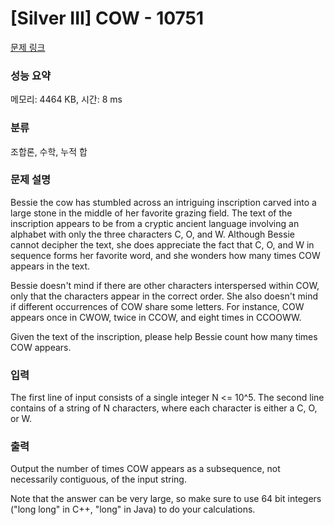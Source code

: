 # [Silver III] COW - 10751 

[문제 링크](https://www.acmicpc.net/problem/10751) 

### 성능 요약

메모리: 4464 KB, 시간: 8 ms

### 분류

조합론, 수학, 누적 합

### 문제 설명

<p>Bessie the cow has stumbled across an intriguing inscription carved into a large stone in the middle of her favorite grazing field. The text of the inscription appears to be from a cryptic ancient language involving an alphabet with only the three characters C, O, and W. Although Bessie cannot decipher the text, she does appreciate the fact that C, O, and W in sequence forms her favorite word, and she wonders how many times COW appears in the text.</p>

<p>Bessie doesn't mind if there are other characters interspersed within COW, only that the characters appear in the correct order. She also doesn't mind if different occurrences of COW share some letters. For instance, COW appears once in CWOW, twice in CCOW, and eight times in CCOOWW.</p>

<p>Given the text of the inscription, please help Bessie count how many times COW appears.</p>

### 입력 

 <p>The first line of input consists of a single integer N <= 10^5. The second line contains of a string of N characters, where each character is either a C, O, or W.</p>

### 출력 

 <p>Output the number of times COW appears as a subsequence, not necessarily contiguous, of the input string.</p>

<p>Note that the answer can be very large, so make sure to use 64 bit integers ("long long" in C++, "long" in Java) to do your calculations.</p>

